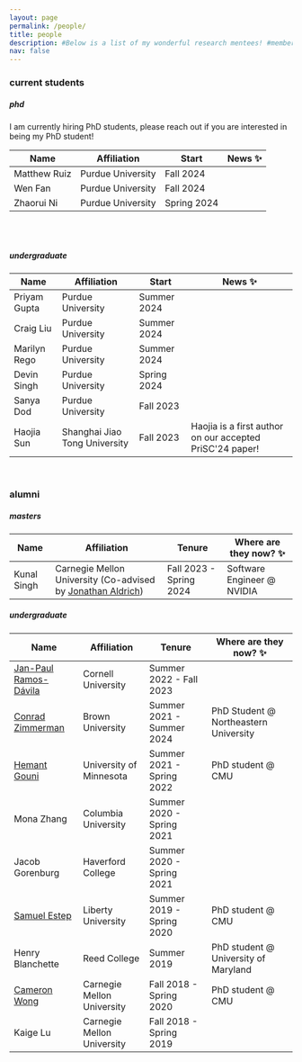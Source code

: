 ```yaml
---
layout: page
permalink: /people/
title: people
description: #Below is a list of my wonderful research mentees! #members of the lab or group
nav: false
---
```


### current students

##### phd
I am currently hiring PhD students, please reach out if you are interested in being my PhD student!

| Name                 | Affiliation                   | Start       | News :sparkles:      |
| -----------          | -----------                   | ----------  | ----------           |
| Matthew Ruiz         | Purdue University             | Fall 2024   |                      |
| Wen Fan              | Purdue University             | Fall 2024   |                      |
| Zhaorui Ni           | Purdue University             | Spring 2024 |                      |

<br>

<!--##### masters

| Name                 | Affiliation                   | Start       | News :sparkles:      |
| -----------          | -----------                   | ----------  | ---------- |
| Kunal Singh          | Carnegie Mellon University (Co-advised by [Jonathan Aldrich](https://www.cs.cmu.edu/~aldrich/))   | Fall 2023   | Kunal is an author on our accepted PriSC'24 paper! |-->

<br>

##### undergraduate

| Name                 | Affiliation                   | Start       | News :sparkles:       |
| -----------          | -----------                   | ----------  | ---------- |
| Priyam Gupta         | Purdue University             | Summer 2024 |            |
| Craig Liu            | Purdue University             | Summer 2024 |            |
| Marilyn Rego         | Purdue University             | Summer 2024 |            |
| Devin Singh          | Purdue University             | Spring 2024 |            |
| Sanya Dod            | Purdue University             | Fall 2023   |            |
| Haojia Sun           | Shanghai Jiao Tong University | Fall 2023   | Haojia is a first author on our accepted PriSC'24 paper! |

<br>

### alumni

##### masters

| Name                 | Affiliation                                                                                       | Tenure                  | Where are they now? :sparkles:      |
| -----------          | -----------                                                                                       | ----------              | ---------- |
| Kunal Singh          | Carnegie Mellon University (Co-advised by [Jonathan Aldrich](https://www.cs.cmu.edu/~aldrich/))   | Fall 2023 - Spring 2024 | Software Engineer @ NVIDIA          |

##### undergraduate

| Name                                        | Affiliation                   | Tenure                     | Where are they now? :sparkles:        |
| -----------                                 | -----------                   | ----------                 | ---------- |
| [Jan-Paul Ramos-Dávila](https://janpaul.pl/)| Cornell University            | Summer 2022 - Fall 2023    |  |
| [Conrad Zimmerman](https://conradz.com/)    | Brown University              | Summer 2021 - Summer 2024  | PhD Student @ Northeastern University |
| [Hemant Gouni](https://hgouni.com/)         | University of Minnesota       | Summer 2021 - Spring 2022  | PhD student @ CMU      |
| Mona Zhang                                  | Columbia University           | Summer 2020 - Spring 2021  |  |
| Jacob Gorenburg                             | Haverford College             | Summer 2020 - Spring 2021  |  |
| [Samuel Estep](https://samestep.com/)       | Liberty University            | Summer 2019 - Spring 2020  | PhD student @ CMU |
| Henry Blanchette                            | Reed College                  | Summer 2019                | PhD student @ University of Maryland  |
| [Cameron Wong](https://camdar.io/)          | Carnegie Mellon University    | Fall 2018 - Spring 2020    | PhD student @ CMU |
| Kaige Lu                                    | Carnegie Mellon University    | Fall 2018 - Spring 2019    |  |